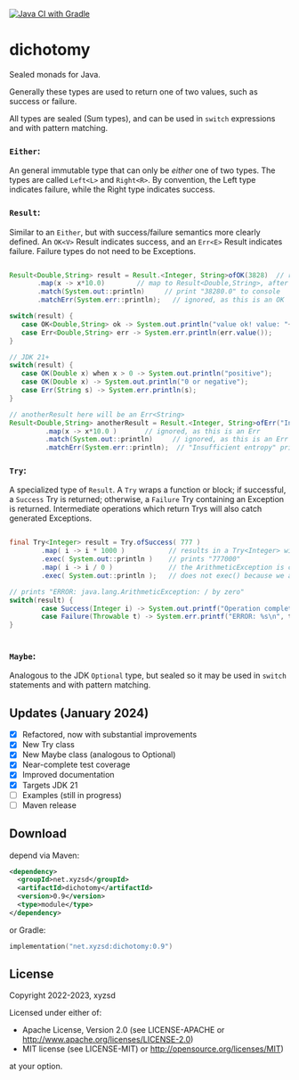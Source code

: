 [![Java CI with Gradle](https://github.com/xyzsd/dichotomy/actions/workflows/gradle.yml/badge.svg)](https://github.com/xyzsd/dichotomy/actions/workflows/gradle.yml)

# dichotomy
Sealed monads for Java.

Generally these types are used to return one of two values, such as success or failure. 

All types are sealed (Sum types), and can be used in `switch` expressions and with
pattern matching.

### `Either`:
An general immutable type that can only be *either* one of two types. 
The types are called `Left<L>` and `Right<R>`. By convention, the Left type 
indicates failure, while the Right type indicates success. 

### `Result`:
Similar to an `Either`, but with success/failure semantics more clearly defined.
An `OK<V>` Result indicates success, and an `Err<E>` Result indicates failure. Failure
types do not need to be Exceptions. 

 ```java 

Result<Double,String> result = Result.<Integer, String>ofOK(3828)  // returns an OK<Integer>
        .map(x -> x*10.0)        // map to Result<Double,String>, after multiplying x 10
        .match(System.out::println)     // print "38280.0" to console
        .matchErr(System.err::println);   // ignored, as this is an OK

switch(result) {
    case OK<Double,String> ok -> System.out.println("value ok! value: "+ok.value());
    case Err<Double,String> err -> System.err.println(err.value());
}

// JDK 21+
switch(result) {
    case OK(Double x) when x > 0 -> System.out.println("positive");
    case OK(Double x) -> System.out.println("0 or negative");
    case Err(String s) -> System.err.println(s);
}

// anotherResult here will be an Err<String>
Result<Double,String> anotherResult = Result.<Integer, String>ofErr("Insufficient entropy")
          .map(x -> x*10.0 )       // ignored, as this is an Err
          .match(System.out::println)     // ignored, as this is an Err
          .matchErr(System.err::println);  // "Insufficient entropy" printed to System.err
```

  
### `Try`:
A specialized type of `Result`. A `Try` wraps a function or block; if 
successful, a `Success` Try is returned; otherwise, a `Failure` Try containing
an Exception is returned. Intermediate operations which return Trys will also
catch generated Exceptions.

```java

final Try<Integer> result = Try.ofSuccess( 777 )
        .map( i -> i * 1000 )           // results in a Try<Integer> with a value of 777000
        .exec( System.out::println )    // prints "777000"
        .map( i -> i / 0 )              // the ArithmeticException is caught as a Try.Failure
        .exec( System.out::println );   // does not exec() because we are a Failure

// prints "ERROR: java.lang.ArithmeticException: / by zero"
switch(result) {
        case Success(Integer i) -> System.out.printf("Operation completed successfully. Value: %d\n", i);
        case Failure(Throwable t) -> System.err.printf("ERROR: %s\n", t);
}
  

```

### `Maybe`:
Analogous to the JDK `Optional` type, but sealed so it may be used in `switch` 
statements and with pattern matching.  


## Updates (January 2024)
  - [x] Refactored, now with substantial improvements
  - [x] New Try class
  - [x] New Maybe class (analogous to Optional)
  - [x] Near-complete test coverage
  - [x] Improved documentation
  - [x] Targets JDK 21
  - [ ] Examples (still in progress) 
  - [ ] Maven release

Download
--------
depend via Maven:

```xml
<dependency>
  <groupId>net.xyzsd</groupId>
  <artifactId>dichotomy</artifactId>
  <version>0.9</version>
  <type>module</type>
</dependency>
```

or Gradle:
```kotlin
implementation("net.xyzsd:dichotomy:0.9")
```



License
-------
Copyright 2022-2023, xyzsd

Licensed under either of:

* Apache License, Version 2.0
  (see LICENSE-APACHE or http://www.apache.org/licenses/LICENSE-2.0)
* MIT license
  (see LICENSE-MIT) or http://opensource.org/licenses/MIT)

at your option.


    
    

